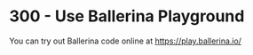 # 300 - Use Ballerina Playground

You can try out Ballerina code online at https://play.ballerina.io/
